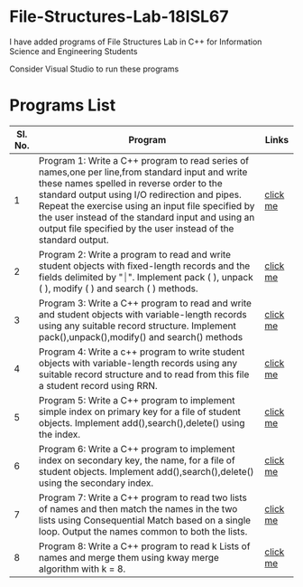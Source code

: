 # File-Structures-Lab-18ISL67
I have added programs of File Structures Lab in C++ for Information Science and Engineering Students

Consider Visual Studio to run these programs

# Programs List

| Sl. No. | Program | Links |
|---|---|---|
| 1 | Program 1: Write a C++ program to read series of names,one per line,from standard input and write these names spelled in reverse order to the standard output using I/O redirection and pipes. Repeat the exercise using an input file specified by the user instead of the standard input and using an output file specified by the user instead of the standard output.| [click me](https://github.com/Anshp1034/File-Structures-Lab-18ISL67/blob/main/18ISL67/1.cpp) |
| 2 | Program 2: Write a program to read and write student objects with fixed-length records and the fields delimited by "⏐". Implement pack ( ), unpack ( ), modify ( ) and search ( ) methods. | [click me](https://github.com/Anshp1034/File-Structures-Lab-18ISL67/blob/main/18ISL67/2.cpp) |
| 3 | Program 3: Write a C++ program to read and write and student objects with variable-length records using any suitable record structure. Implement pack(),unpack(),modify() and search() methods| [click me](https://github.com/Anshp1034/File-Structures-Lab-18ISL67/blob/main/18ISL67/3.cpp) |
| 4 | Program 4: Write a c++ program to write student objects with variable-length records using any suitable record structure and to read from this file a student record using RRN. | [click me](https://github.com/Anshp1034/File-Structures-Lab-18ISL67/blob/main/18ISL67/4.cpp) |
| 5 | Program 5: Write a C++ program to implement simple index on primary key for a file of student objects. Implement add(),search(),delete() using the index. | [click me](https://github.com/Anshp1034/File-Structures-Lab-18ISL67/blob/main/18ISL67/5.cpp) |
| 6 | Program 6: Write a C++ program to implement index on secondary key, the name, for a file of student objects. Implement add(),search(),delete() using the secondary index. | [click me](https://github.com/Anshp1034/File-Structures-Lab-18ISL67/blob/main/18ISL67/6.cpp) |
| 7 | Program 7: Write a C++ program to read two lists of names and then match the names in the two lists using Consequential Match based on a single loop. Output the names common to both the lists. | [click me](https://github.com/Anshp1034/File-Structures-Lab-18ISL67/blob/main/18ISL67/7.cpp) |
| 8 | Program 8: Write a C++ program to read k Lists of names and merge them using kway merge algorithm with k = 8. | [click me](https://github.com/Anshp1034/File-Structures-Lab-18ISL67/blob/main/18ISL67/8.cpp) |

